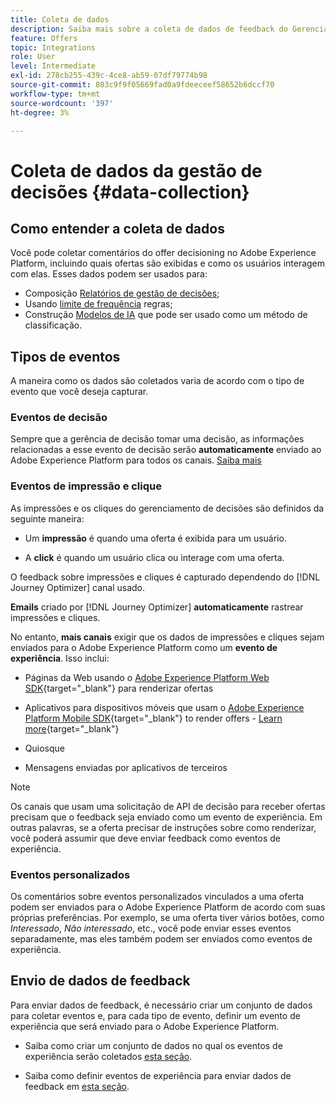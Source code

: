 ```yaml
---
title: Coleta de dados
description: Saiba mais sobre a coleta de dados de feedback do Gerenciamento de decisões
feature: Offers
topic: Integrations
role: User
level: Intermediate
exl-id: 278cb255-439c-4ce8-ab59-07df79774b98
source-git-commit: 803c9f9f05669fad0a9fdeeceef58652b6dccf70
workflow-type: tm+mt
source-wordcount: '397'
ht-degree: 3%

---
```


# Coleta de dados da gestão de decisões {#data-collection}

## Como entender a coleta de dados

Você pode coletar comentários do offer decisioning no Adobe Experience Platform, incluindo quais ofertas são exibidas e como os usuários interagem com elas. Esses dados podem ser usados para:
* Composição [Relatórios de gestão de decisões](../reports/get-started-events.md);
* Usando [limite de frequência](../offer-library/add-constraints.md#capping) regras;
* Construção [Modelos de IA](../ranking/create-ranking-strategies.md) que pode ser usado como um método de classificação.

## Tipos de eventos

A maneira como os dados são coletados varia de acordo com o tipo de evento que você deseja capturar.

### Eventos de decisão

Sempre que a gerência de decisão tomar uma decisão, as informações relacionadas a esse evento de decisão serão **automaticamente** enviado ao Adobe Experience Platform para todos os canais. [Saiba mais](../reports/get-started-events.md)

### Eventos de impressão e clique

As impressões e os cliques do gerenciamento de decisões são definidos da seguinte maneira:

* Um **impressão** é quando uma oferta é exibida para um usuário.

* A **click** é quando um usuário clica ou interage com uma oferta.

O feedback sobre impressões e cliques é capturado dependendo do [!DNL Journey Optimizer] canal usado.

**Emails** criado por [!DNL Journey Optimizer] **automaticamente** rastrear impressões e cliques.

No entanto, **mais canais** exigir que os dados de impressões e cliques sejam enviados para o Adobe Experience Platform como um **evento de experiência**. Isso inclui:

* Páginas da Web usando o [Adobe Experience Platform Web SDK](https://experienceleague.adobe.com/docs/experience-platform/edge/home.html?lang=pt-BR){target="_blank"} para renderizar ofertas

* Aplicativos para dispositivos móveis que usam o [Adobe Experience Platform Mobile SDK](https://experienceleague.adobe.com/docs/platform-learn/data-collection/mobile-sdk/overview.html){target="_blank"} to render offers - [Learn more](https://developer.adobe.com/client-sdks/documentation/adobe-journey-optimizer-decisioning/#ab-sj-tracking-servers){target="_blank"}
* Quiosque
* Mensagens enviadas por aplicativos de terceiros
   <!--Mobile push notifications authored by [!DNL Journey Optimizer] - [Learn more](https://developer.adobe.com/client-sdks/documentation/adobe-journey-optimizer/api-reference/#handlenotificationresponse){target="_blank"}-->

>[!NOTE]
>
>Os canais que usam uma solicitação de API de decisão para receber ofertas precisam que o feedback seja enviado como um evento de experiência. Em outras palavras, se a oferta precisar de instruções sobre como renderizar, você poderá assumir que deve enviar feedback como eventos de experiência.

### Eventos personalizados

Os comentários sobre eventos personalizados vinculados a uma oferta podem ser enviados para o Adobe Experience Platform de acordo com suas próprias preferências. Por exemplo, se uma oferta tiver vários botões, como *Interessado*, *Não interessado*, etc., você pode enviar esses eventos separadamente, mas eles também podem ser enviados como eventos de experiência.

## Envio de dados de feedback

Para enviar dados de feedback, é necessário criar um conjunto de dados para coletar eventos e, para cada tipo de evento, definir um evento de experiência que será enviado para o Adobe Experience Platform.

* Saiba como criar um conjunto de dados no qual os eventos de experiência serão coletados [esta seção](create-dataset.md).

* Saiba como definir eventos de experiência para enviar dados de feedback em [esta seção](schema-requirement.md).
